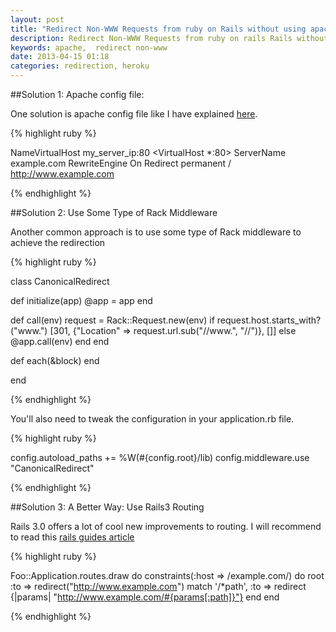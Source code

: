 ```yaml
---
layout: post
title: "Redirect Non-WWW Requests from ruby on Rails without using apache"
description: Redirect Non-WWW Requests from ruby on rails Rails without using apache like on heroku using using cloudflare
keywords: apache,  redirect non-www
date: 2013-04-15 01:18
categories: redirection, heroku
---
```


##Solution 1: Apache config file:

One solution is apache config file like I have explained [here](http://www.codebeerstartups.com/2012/10/complete-guide-to-setup-a-rails-server/).

{% highlight ruby %}

NameVirtualHost my_server_ip:80
<VirtualHost *:80>
ServerName example.com
RewriteEngine On
Redirect permanent / http://www.example.com
</VirtualHost>

{% endhighlight %}

<!--more-->

##Solution 2: Use Some Type of Rack Middleware

Another common approach is to use some type of Rack middleware to achieve the redirection

{% highlight ruby %}

class CanonicalRedirect

  def initialize(app)
    @app = app
  end

  def call(env)
    request = Rack::Request.new(env)
    if request.host.starts_with?("www.")
      [301, {"Location" => request.url.sub("//www.", "//")}, []]
    else
      @app.call(env)
    end
  end

  def each(&block)
  end

end

{% endhighlight %}

You'll also need to tweak the configuration in your application.rb file.

{% highlight ruby %}

config.autoload_paths += %W(#{config.root}/lib)
config.middleware.use "CanonicalRedirect"

{% endhighlight %}

##Solution 3: A Better Way: Use Rails3 Routing

Rails 3.0 offers a lot of cool new improvements to routing. I will recommend to read this [rails guides article](http://guides.rubyonrails.org/routing.html)

{% highlight ruby %}

Foo::Application.routes.draw do
  constraints(:host => /example.com/) do
	  root :to => redirect("http://www.example.com")
	  match '/*path', :to => redirect {|params| "http://www.example.com/#{params[:path]}"}
	end
end

{% endhighlight %}
